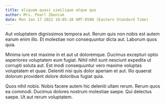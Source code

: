 ```yaml
---
title: aliquam quasi similique atque quo
author: Mrs. Pearl Zboncak
date: Mon Jan 17 2022 10:05:18 GMT-0500 (Eastern Standard Time)
---
```

Aut voluptatem dignissimos tempora aut. Rerum quis non nobis est autem earum enim illo. Et molestiae non consequuntur dicta aut. Laborum quos quia.

 Minima iure est maxime in et aut ut doloremque. Ducimus excepturi optio asperiores voluptatem eum fugiat. Nihil nihil sunt nesciunt expedita ut corrupti soluta aut. Est modi consequuntur vero maxime voluptas voluptatem et quae. Deleniti nisi quis dolor aperiam et aut. Illo quaerat dolorum provident dolore doloribus fugiat quia.

 Quos nihil nobis. Nobis facere autem hic deleniti ullam rerum. Rerum quos ea commodi. Ducimus dolores nostrum molestiae saepe. Qui delectus saepe. Ut aut rerum voluptatem.